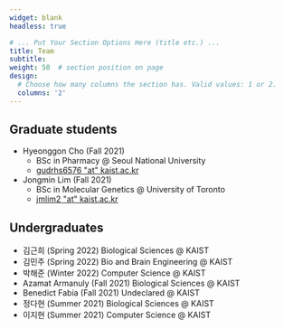 ```yaml
---
widget: blank
headless: true

# ... Put Your Section Options Here (title etc.) ...
title: Team
subtitle:
weight: 50  # section position on page
design:
  # Choose how many columns the section has. Valid values: 1 or 2.
  columns: '2'
---
```


## Graduate students
- Hyeonggon Cho (Fall 2021)
  - BSc in Pharmacy @ Seoul National University
  - [gudrhs6576 "at" kaist.ac.kr](mailto:gudrhs6576@kaist.ac.kr)
- Jongmin Lim (Fall 2021)
  - BSc in Molecular Genetics @ University of Toronto
  - [jmlim2 "at" kaist.ac.kr](mailto:jmlim2@kaist.ac.kr)

## Undergraduates
- 김근희 (Spring 2022) Biological Sciences @ KAIST
- 김민주 (Spring 2022) Bio and Brain Engineering @ KAIST
- 박해준 (Winter 2022) Computer Science @ KAIST
- Azamat Armanuly (Fall 2021) Biological Sciences @ KAIST
- Benedict Fabia (Fall 2021) Undeclared @ KAIST
- 정다현 (Summer 2021) Biological Sciences @ KAIST
- 이지현 (Summer 2021) Computer Science @ KAIST
